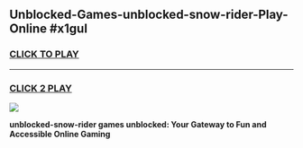 
## Unblocked-Games-unblocked-snow-rider-Play-Online #x1gul
<h3>
<a href="https://news.freeplayer.one?title=unblocked-snow-rider&ref=3">CLICK TO PLAY</a></h3>
<hr>

<h3>
<a href="https://news.freeplayer.one?title=unblocked-snow-rider&ref=3">CLICK 2 PLAY</a>
  
</h3>

<a href="https://news.freeplayer.one?title=unblocked-snow-rider&ref=3"><img src="https://clearcache.store/games.png"></a>


**unblocked-snow-rider games unblocked: Your Gateway to Fun and Accessible Online Gaming**
